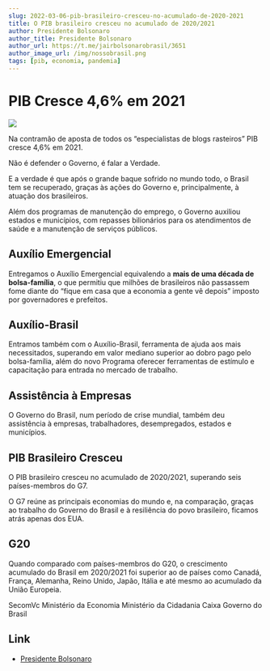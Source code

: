 ```yaml
---
slug: 2022-03-06-pib-brasileiro-cresceu-no-acumulado-de-2020-2021
title: O PIB brasileiro cresceu no acumulado de 2020/2021
author: Presidente Bolsonaro
author_title: Presidente Bolsonaro
author_url: https://t.me/jairbolsonarobrasil/3651
author_image_url: /img/nossobrasil.png
tags: [pib, economia, pandemia]
---
```

# PIB Cresce 4,6% em 2021

![ ](/img/pib2021.jpg)

Na contramão de aposta de todos os “especialistas de blogs rasteiros” PIB cresce 4,6% em 2021.

Não é defender o Governo, é falar a Verdade.

E a verdade é que após o grande baque sofrido no mundo todo, o Brasil tem se recuperado, graças às ações do Governo e, principalmente, à atuação dos brasileiros.

Além dos programas de manutenção do emprego, o Governo auxiliou estados e municípios, com repasses bilionários para os atendimentos de saúde e a manutenção de serviços públicos.

<!--truncate-->

## Auxílio Emergencial

Entregamos o Auxílio Emergencial equivalendo a **mais de uma década de bolsa-família**, o que permitiu que milhões de brasileiros não passassem fome diante do “fique em casa que a economia a gente vê depois” imposto por governadores e prefeitos. 

## Auxílio-Brasil

Entramos também com o Auxílio-Brasil, ferramenta de ajuda aos mais necessitados, superando em valor mediano superior ao dobro pago pelo bolsa-família, além do novo Programa oferecer ferramentas de estímulo e capacitação para entrada no mercado de trabalho.

## Assistência à Empresas

O Governo do Brasil, num período de crise mundial, também deu assistência à empresas, trabalhadores, desempregados, estados e municípios.

## PIB Brasileiro Cresceu

O PIB brasileiro cresceu no acumulado de 2020/2021, superando seis países-membros do G7.

O G7 reúne as principais economias do mundo e, na comparação, graças ao trabalho do Governo do Brasil e à resiliência do povo brasileiro, ficamos atrás apenas dos EUA.

## G20

Quando comparado com países-membros do G20, o crescimento acumulado do Brasil em 2020/2021 foi superior ao de países como Canadá, França, Alemanha, Reino Unido, Japão, Itália e até mesmo ao acumulado da União Europeia.

SecomVc
Ministério da Economia
Ministério da Cidadania
Caixa
Governo do Brasil

## Link

- [Presidente Bolsonaro](https://t.me/jairbolsonarobrasil/3651)
